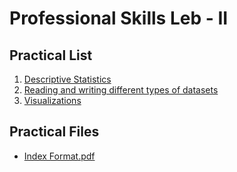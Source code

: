 # Professional Skills Leb - II

## Practical List

1. [Descriptive Statistics](./Practical%2001/)
2. [Reading and writing different types of datasets](./Practical%2002/)
3. [Visualizations](./Practical%2003/)

## Practical Files

- [Index Format.pdf](./Index%20Format.pdf)
